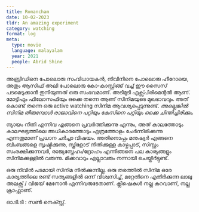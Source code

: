 ```yaml
---
title: Romancham
date: 10-02-2023
tldr: An amazing experiment
category: watching
format: log
meta: 
  type: movie
  language: malayalam
  year: 2021
  people: Abrid Shine
---
```


അബ്രിഡിനെ പോലൊരു സംവിധായകൻ, നിവിനിനെ പോലൊരു ഹീറോയെ, അതും ആസിഫ് അലി പോലൊരു കോ-കാസ്റ്റിങ്ങ് വച്ച് ഈ സൈസ് പടമെടുക്കാൻ തുനിയുന്നത് ഒരു സംഭവമാണ്. അടിമുടി എക്സ്പിരിമെന്റൽ ആണ്. മോട്ടിഫും ഫിലോസഫിയും ഒക്കെ തന്നെ ആണ് സിനിമയുടെ മുഖഭാവവും. അത് കൊണ്ട് തന്നെ ഒരു active watching സിനിമ ആവശ്യപ്പെടുന്നുണ്ട്. *അല്ലെങ്കിൽ സിനിമ തീരുമ്പോൾ രാജാവിനെ പറ്റിയും കേസിനെ പറ്റിയും ഒക്കെ ചിന്തിച്ചിരിക്കും.*

ന്യായം നീതി എന്നിവ എങ്ങനെ പ്രവർത്തിക്കുന്നു എന്നും, അത് കാലത്തോടും കാലഘട്ടത്തിലെ അധികാരത്തോടും എത്രത്തോളം ചേർന്നിരിക്കുന്നു എന്നതുമാണ് പ്രധാന ചർച്ചാ വിഷയം. അതിനൊപ്പം മനുഷ്യർ എങ്ങനെ ബിംബങ്ങളെ സൃഷ്ടിക്കുന്നു, സ്ത്രിളോട് നീതിക്കുള്ള കാഴ്ചപ്പാട്, സിസ്റ്റം സംരക്ഷിക്കുന്നവർ, രാജ്യസ്നേഹം/ദ്രോഹം എന്നിങ്ങനെ പല കാര്യങ്ങളും സിനിമക്കുള്ളിൽ വരുന്നു. മിക്കവാറും എല്ലാവരും നന്നായി ചെയ്തിർട്ടുണ്ട്. 

ഒരു നിവിൻ പടമായി സിനിമ നിൽക്കുന്നില്ല. ഒരു തരത്തിൽ സിനിമ ഒരേ കാര്യത്തിലെ രണ്ട് സത്യങ്ങളിൽ ഒന്ന് വിശ്വസിച്ച്, മറ്റേതിനെ എതിർക്കുന്ന ലാലു അലക്സ് / വിജയ് മേനോൻ എന്നിവരുടേതാണ്. ക്ലീഷെകൾ നല്ല കുറവാണ്, നല്ല ക്രാഫ്റ്റാണ്. 

ഓ.ടി.ടി : സൺ നെക്സ്റ്റ്.